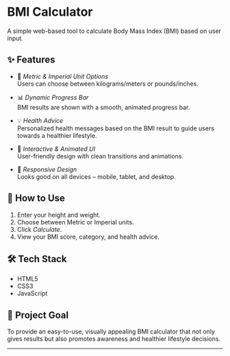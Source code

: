 
# BMI Calculator

A simple web-based tool to calculate Body Mass Index (BMI) based on user input.

## ✨ Features

- 🔁 *Metric & Imperial Unit Options*  
  Users can choose between kilograms/meters or pounds/inches.

- 📊 *Dynamic Progress Bar*  
  BMI results are shown with a smooth, animated progress bar.

- 💡 *Health Advice*  
  Personalized health messages based on the BMI result to guide users towards a healthier lifestyle.

- 🧠 *Interactive & Animated UI*  
  User-friendly design with clean transitions and animations.

- 📱 *Responsive Design*  
  Looks good on all devices – mobile, tablet, and desktop.

## 🚀 How to Use

1. Enter your height and weight.
2. Choose between Metric or Imperial units.
3. Click *Calculate*.
4. View your BMI score, category, and health advice.

## 🛠️ Tech Stack

- HTML5
- CSS3
- JavaScript

## 📌 Project Goal

To provide an easy-to-use, visually appealing BMI calculator that not only gives results but also promotes awareness and healthier lifestyle decisions.

---